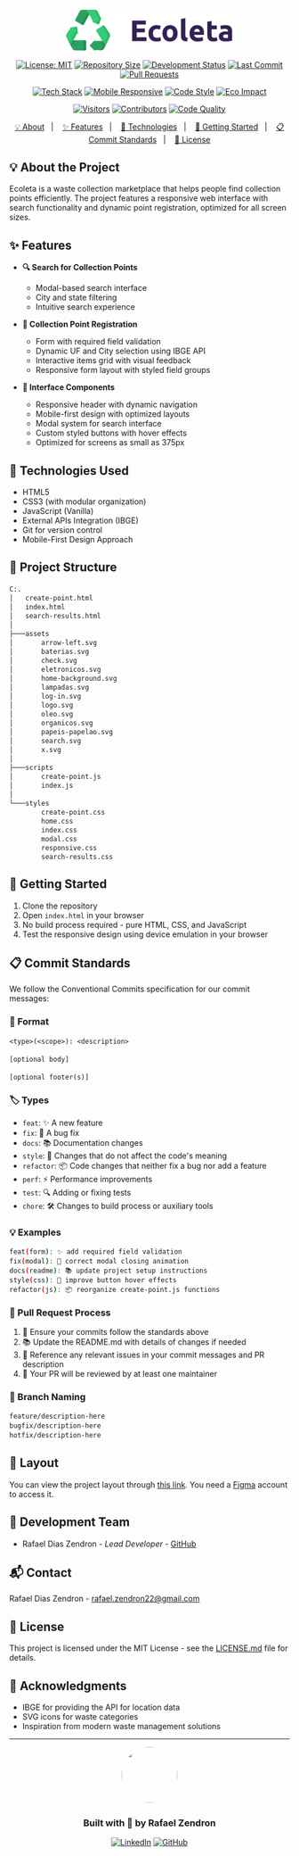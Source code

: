 <p align="center">
  <img src="assets/logo.svg" alt="Ecoleta" width="300">
</p>

<div align="center">

[![License: MIT](https://img.shields.io/badge/License-MIT-green.svg?style=for-the-badge&logo=license&logoColor=white)](https://opensource.org/licenses/MIT)
[![Repository Size](https://img.shields.io/github/repo-size/rafaumeu/ecoleta?style=for-the-badge&logo=github&logoColor=white&labelColor=2f3640&color=44bd32)](https://github.com/rafaumeu/ecoleta)
[![Development Status](https://img.shields.io/badge/Status-Frontend%20Ready-success?style=for-the-badge&logo=checkmarkcircle&logoColor=white&labelColor=2f3640&color=44bd32)](https://github.com/rafaumeu/ecoleta)
[![Last Commit](https://img.shields.io/github/last-commit/rafaumeu/ecoleta?style=for-the-badge&logo=git&logoColor=white&labelColor=2f3640&color=8c7ae6)](https://github.com/rafaumeu/ecoleta/commits)
[![Pull Requests](https://img.shields.io/badge/PRs-Welcome-brightgreen?style=for-the-badge&logo=git-pull-request&logoColor=white&labelColor=2f3640&color=44bd32)](http://makeapullrequest.com)

[![Tech Stack](https://img.shields.io/badge/Tech%20Stack-HTML%20%7C%20CSS%20%7C%20JS-yellow?style=for-the-badge&logo=javascript&logoColor=white&labelColor=2f3640&color=fbc531)](https://www.javascript.com)
[![Mobile Responsive](https://img.shields.io/badge/📱%20Mobile-Responsive-ff69b4?style=for-the-badge&logoColor=white&labelColor=2f3640&color=fd79a8)](https://github.com/rafaumeu/ecoleta)
[![Code Style](https://img.shields.io/badge/Code%20Style-Conventional-blue?style=for-the-badge&logo=prettier&logoColor=white&labelColor=2f3640&color=00a8ff)](https://www.conventionalcommits.org/)
[![Eco Impact](https://img.shields.io/badge/🌿%20Eco-Impact-green?style=for-the-badge&logoColor=white&labelColor=2f3640&color=44bd32)](https://github.com/rafaumeu/ecoleta)

[![Visitors](https://img.shields.io/badge/dynamic/json?url=https://api.github.com/repos/rafaumeu/ecoleta/traffic/views&label=Visitors&query=$.count&style=for-the-badge&logo=github&logoColor=white&labelColor=2f3640&color=8c7ae6)](https://github.com/rafaumeu/ecoleta)
[![Contributors](https://img.shields.io/github/contributors/rafaumeu/ecoleta?style=for-the-badge&logo=github&logoColor=white&labelColor=2f3640&color=44bd32)](https://github.com/rafaumeu/ecoleta/graphs/contributors)
[![Code Quality](https://img.shields.io/badge/Code%20Quality-A%2B-brightgreen?style=for-the-badge&logo=codefactor&logoColor=white&labelColor=2f3640&color=44bd32)](https://github.com/rafaumeu/ecoleta)

</div>
<p align="center">
  <a href="#about-the-project">💡 About</a>&nbsp;&nbsp;&nbsp;|&nbsp;&nbsp;&nbsp;
  <a href="#features">✨ Features</a>&nbsp;&nbsp;&nbsp;|&nbsp;&nbsp;&nbsp;
  <a href="#technologies-used">🚀 Technologies</a>&nbsp;&nbsp;&nbsp;|&nbsp;&nbsp;&nbsp;
  <a href="#getting-started">🎯 Getting Started</a>&nbsp;&nbsp;&nbsp;|&nbsp;&nbsp;&nbsp;
  <a href="#commit-standards">📋 Commit Standards</a>&nbsp;&nbsp;&nbsp;|&nbsp;&nbsp;&nbsp;
  <a href="#license">📝 License</a>
</p>

## 💡 About the Project

Ecoleta is a waste collection marketplace that helps people find collection points efficiently. The project features a responsive web interface with search functionality and dynamic point registration, optimized for all screen sizes.

## ✨ Features

- **🔍 Search for Collection Points**
  - Modal-based search interface
  - City and state filtering
  - Intuitive search experience

- **📝 Collection Point Registration**
  - Form with required field validation
  - Dynamic UF and City selection using IBGE API
  - Interactive items grid with visual feedback
  - Responsive form layout with styled field groups

- **🎨 Interface Components**
  - Responsive header with dynamic navigation
  - Mobile-first design with optimized layouts
  - Modal system for search interface
  - Custom styled buttons with hover effects
  - Optimized for screens as small as 375px

## 🚀 Technologies Used

- HTML5
- CSS3 (with modular organization)
- JavaScript (Vanilla)
- External APIs Integration (IBGE)
- Git for version control
- Mobile-First Design Approach

## 📂 Project Structure

```
C:.
│   create-point.html
│   index.html
│   search-results.html
│
├───assets
│       arrow-left.svg
│       baterias.svg
│       check.svg
│       eletronicos.svg
│       home-background.svg
│       lampadas.svg
│       log-in.svg
│       logo.svg
│       oleo.svg
│       organicos.svg
│       papeis-papelao.svg
│       search.svg
│       x.svg
│
├───scripts
│       create-point.js
│       index.js
│
└───styles
        create-point.css
        home.css
        index.css
        modal.css
        responsive.css
        search-results.css
```

## 🎯 Getting Started

1. Clone the repository
2. Open `index.html` in your browser
3. No build process required - pure HTML, CSS, and JavaScript
4. Test the responsive design using device emulation in your browser

## 📋 Commit Standards

We follow the Conventional Commits specification for our commit messages:

### 📝 Format

```
<type>(<scope>): <description>

[optional body]

[optional footer(s)]
```

### 🏷️ Types

- `feat`: ✨ A new feature
- `fix`: 🐛 A bug fix
- `docs`: 📚 Documentation changes
- `style`: 💎 Changes that do not affect the code's meaning
- `refactor`: 📦 Code changes that neither fix a bug nor add a feature
- `perf`: ⚡ Performance improvements
- `test`: 🔍 Adding or fixing tests
- `chore`: 🛠️ Changes to build process or auxiliary tools

### 💡 Examples

```bash
feat(form): ✨ add required field validation
fix(modal): 🐛 correct modal closing animation
docs(readme): 📚 update project setup instructions
style(css): 💎 improve button hover effects
refactor(js): 📦 reorganize create-point.js functions
```

### 🔄 Pull Request Process

1. 📝 Ensure your commits follow the standards above
2. 📚 Update the README.md with details of changes if needed
3. 🔗 Reference any relevant issues in your commit messages and PR description
4. 👀 Your PR will be reviewed by at least one maintainer

### 🌿 Branch Naming

```bash
feature/description-here
bugfix/description-here
hotfix/description-here
```

## 🎨 Layout

You can view the project layout through [this link](https://www.figma.com/file/Byw4X5etg8VCmezueyhzkC/Ecoleta-(Starter)?node-id=136%3A546). You need a [Figma](http://figma.com/) account to access it.

## 👥 Development Team

- Rafael Dias Zendron - _Lead Developer_ - [GitHub](https://github.com/rafaumeu)

## 📬 Contact

Rafael Dias Zendron - [rafael.zendron22@gmail.com](mailto:rafael.zendron22@gmail.com)

## 📝 License

This project is licensed under the MIT License - see the [LICENSE.md](LICENSE.md) file for details.

## 🙏 Acknowledgments

- IBGE for providing the API for location data
- SVG icons for waste categories
- Inspiration from modern waste management solutions

---

<div align="center">
<img src="https://github.com/rafaumeu.png" width="100" height="100" style="border-radius: 50%;">

### Built with 💜 by Rafael Zendron

[![LinkedIn](https://img.shields.io/badge/LinkedIn-0077B5?style=for-the-badge&logo=linkedin&logoColor=white)](https://www.linkedin.com/in/rafael-dias-zendron-528290132/)
[![GitHub](https://img.shields.io/badge/GitHub-100000?style=for-the-badge&logo=github&logoColor=white)](https://github.com/rafaumeu)
</div>
